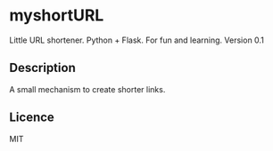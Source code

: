 # myshortURL
Little URL shortener. Python + Flask. For fun and learning.
Version 0.1

## Description

A small mechanism to create shorter links.

## Licence

MIT
